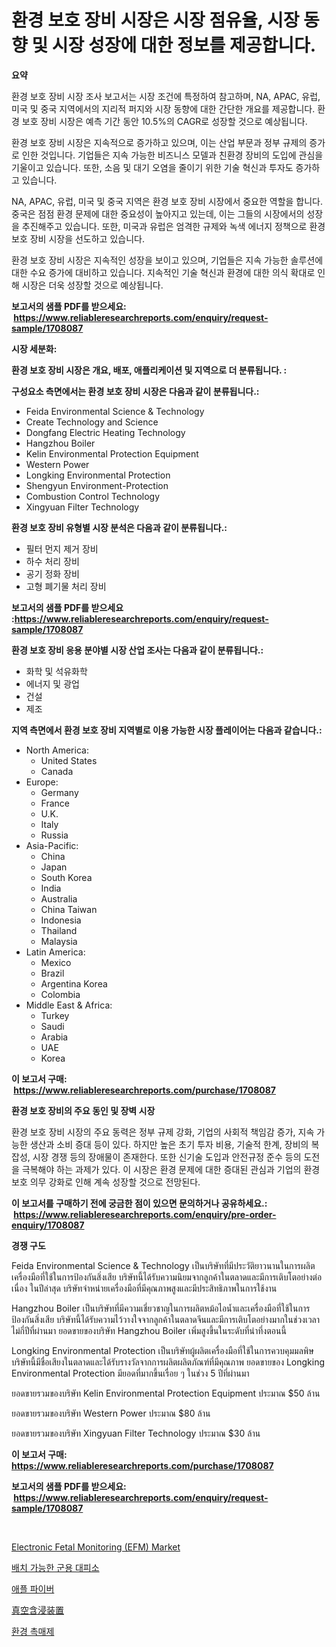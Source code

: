 <p><h1>환경 보호 장비 시장은 시장 점유율, 시장 동향 및 시장 성장에 대한 정보를 제공합니다.</h1></p><p><strong>요약</strong></p>
<p><p>환경 보호 장비 시장 조사 보고서는 시장 조건에 특정하여 참고하며, NA, APAC, 유럽, 미국 및 중국 지역에서의 지리적 퍼지와 시장 동향에 대한 간단한 개요를 제공합니다. 환경 보호 장비 시장은 예측 기간 동안 10.5%의 CAGR로 성장할 것으로 예상됩니다.</p><p>환경 보호 장비 시장은 지속적으로 증가하고 있으며, 이는 산업 부문과 정부 규제의 증가로 인한 것입니다. 기업들은 지속 가능한 비즈니스 모델과 친환경 장비의 도입에 관심을 기울이고 있습니다. 또한, 소음 및 대기 오염을 줄이기 위한 기술 혁신과 투자도 증가하고 있습니다.</p><p>NA, APAC, 유럽, 미국 및 중국 지역은 환경 보호 장비 시장에서 중요한 역할을 합니다. 중국은 점점 환경 문제에 대한 중요성이 높아지고 있는데, 이는 그들의 시장에서의 성장을 추진해주고 있습니다. 또한, 미국과 유럽은 엄격한 규제와 녹색 에너지 정책으로 환경 보호 장비 시장을 선도하고 있습니다.</p><p>환경 보호 장비 시장은 지속적인 성장을 보이고 있으며, 기업들은 지속 가능한 솔루션에 대한 수요 증가에 대비하고 있습니다. 지속적인 기술 혁신과 환경에 대한 의식 확대로 인해 시장은 더욱 성장할 것으로 예상됩니다.</p></p>
<p><strong>보고서의 샘플 PDF를 받으세요: &nbsp;<a href="https://www.reliableresearchreports.com/enquiry/request-sample/1708087">https://www.reliableresearchreports.com/enquiry/request-sample/1708087</a></strong></p>
<p><strong>시장 세분화:</strong></p>
<p><strong> 환경 보호 장비 시장은 개요, 배포, 애플리케이션 및 지역으로 더 분류됩니다. :</strong></p>
<p><strong>구성요소 측면에서는 환경 보호 장비 시장은 다음과 같이 분류됩니다.:</strong></p>
<p><ul><li>Feida Environmental Science & Technology</li><li>Create Technology and Science</li><li>Dongfang Electric Heating Technology</li><li>Hangzhou Boiler</li><li>Kelin Environmental Protection Equipment</li><li>Western Power</li><li>Longking Environmental Protection</li><li>Shengyun Environment-Protection</li><li>Combustion Control Technology</li><li>Xingyuan Filter Technology</li></ul></p>
<p><strong> 환경 보호 장비 유형별 시장 분석은 다음과 같이 분류됩니다.:</strong></p>
<p><ul><li>필터 먼지 제거 장비</li><li>하수 처리 장비</li><li>공기 정화 장비</li><li>고형 폐기물 처리 장비</li></ul></p>
<p><strong>보고서의 샘플 PDF를 받으세요 :<a href="https://www.reliableresearchreports.com/enquiry/request-sample/1708087">https://www.reliableresearchreports.com/enquiry/request-sample/1708087</a></strong></p>
<p><strong> 환경 보호 장비 응용 분야별 시장 산업 조사는 다음과 같이 분류됩니다.:</strong></p>
<p><ul><li>화학 및 석유화학</li><li>에너지 및 광업</li><li>건설</li><li>제조</li></ul></p>
<p><strong>지역 측면에서 환경 보호 장비 지역별로 이용 가능한 시장 플레이어는 다음과 같습니다.:</strong></p>
<p><ul>
    <li>
        North America:
        <ul>
            <li>United States</li>
            <li>Canada</li>
        </ul>
    </li>
    <li>
        Europe:
        <ul>
            <li>Germany</li>
            <li>France</li>
            <li>U.K.</li>
            <li>Italy</li>
            <li>Russia</li>
        </ul>
    </li>
    <li>
        Asia-Pacific:
        <ul>
            <li>China</li>
            <li>Japan</li>
            <li>South Korea</li>
            <li>India</li>
            <li>Australia</li>
            <li>China Taiwan</li>
            <li>Indonesia</li>
            <li>Thailand</li>
            <li>Malaysia</li>
        </ul>
    </li>
    <li>
        Latin America:
        <ul>
            <li>Mexico</li>
            <li>Brazil</li>
            <li>Argentina Korea</li>
            <li>Colombia</li>
        </ul>
    </li>
    <li>
        Middle East & Africa:
        <ul>
            <li>Turkey</li>
            <li>Saudi</li>
            <li>Arabia</li>
            <li>UAE</li>
            <li>Korea</li>
        </ul>
    </li>
    </ul></p>
<p><strong>이 보고서 구매: &nbsp;<a href="https://www.reliableresearchreports.com/purchase/1708087">https://www.reliableresearchreports.com/purchase/1708087</a></strong></p>
<p><strong>환경 보호 장비의 주요 동인 및 장벽 시장</strong></p>
<p><p>환경 보호 장비 시장의 주요 동력은 정부 규제 강화, 기업의 사회적 책임감 증가, 지속 가능한 생산과 소비 증대 등이 있다. 하지만 높은 초기 투자 비용, 기술적 한계, 장비의 복잡성, 시장 경쟁 등의 장애물이 존재한다. 또한 신기술 도입과 안전규정 준수 등의 도전을 극복해야 하는 과제가 있다. 이 시장은 환경 문제에 대한 증대된 관심과 기업의 환경 보호 의무 강화로 인해 계속 성장할 것으로 전망된다.</p></p>
<p><strong>이 보고서를 구매하기 전에 궁금한 점이 있으면 문의하거나 공유하세요.: &nbsp;<a href="https://www.reliableresearchreports.com/enquiry/pre-order-enquiry/1708087">https://www.reliableresearchreports.com/enquiry/pre-order-enquiry/1708087</a></strong></p>
<p><strong>경쟁 구도</strong></p>
<p><p>Feida Environmental Science & Technology เป็นบริษัทที่มีประวัติยาวนานในการผลิตเครื่องมือที่ใช้ในการป้องกันสิ่งเสีย บริษัทนี้ได้รับความนิยมจากลูกค้าในตลาดและมีการเติบโตอย่างต่อเนื่อง ในปีล่าสุด บริษัทจำหน่ายเครื่องมือที่มีคุณภาพสูงและมีประสิทธิภาพในการใช้งาน </p><p>Hangzhou Boiler เป็นบริษัทที่มีความเชี่ยวชาญในการผลิตหม้อไอน้ำและเครื่องมือที่ใช้ในการป้องกันสิ่งเสีย บริษัทนี้ได้รับความไว้วางใจจากลูกค้าในตลาดจีนและมีการเติบโตอย่างมากในช่วงเวลาไม่กี่ปีที่ผ่านมา ยอดขายของบริษัท Hangzhou Boiler เพิ่มสูงขึ้นในระดับที่น่าทึ่งตอนนี้</p><p>Longking Environmental Protection เป็นบริษัทผู้ผลิตเครื่องมือที่ใช้ในการควบคุมมลพิษ บริษัทนี้มีชื่อเสียงในตลาดและได้รับรางวัลจากการผลิตผลิตภัณฑ์ที่มีคุณภาพ ยอดขายของ Longking Environmental Protection มียอดที่มากขึ้นเรื่อย ๆ ในช่วง 5 ปีที่ผ่านมา</p><p>ยอดขายรวมของบริษัท Kelin Environmental Protection Equipment ประมาณ $50 ล้าน</p><p>ยอดขายรวมของบริษัท Western Power ประมาณ $80 ล้าน</p><p>ยอดขายรวมของบริษัท Xingyuan Filter Technology ประมาณ $30 ล้าน</p></p>
<p><strong>이 보고서 구매: &nbsp; <a href="https://www.reliableresearchreports.com/purchase/1708087">https://www.reliableresearchreports.com/purchase/1708087</a></strong></p>
<p><strong>보고서의 샘플 PDF를 받으세요: &nbsp;<a href="https://www.reliableresearchreports.com/enquiry/request-sample/1708087">https://www.reliableresearchreports.com/enquiry/request-sample/1708087</a></strong><strong></strong></p>
<p>&nbsp;</p>
<p><p><a href="https://issuu.com/reportprime-2/docs/electronic-fetal-monitoring-efm-market-size-2030.p">Electronic Fetal Monitoring (EFM) Market</a></p><p><a href="https://medium.com/@jackiefauhey9089475/%ED%88%AC%EC%9E%85-%EA%B0%80%EB%8A%A5%ED%95%9C-%EA%B5%B0%EC%82%AC-%EC%89%98%ED%84%B0-%EC%8B%9C%EC%9E%A5-2031%EB%85%84%EA%B9%8C%EC%A7%80%EC%9D%98-%ED%8A%B8%EB%A0%8C%EB%93%9C-%EC%98%88%EC%B8%A1-%EB%B0%8F-%EA%B2%BD%EC%9F%81-%EB%B6%84%EC%84%9D-5b24d4e7647f">배치 가능한 군용 대피소</a></p><p><a href="https://medium.com/@percyhagernes9778/%EC%82%AC%EA%B3%BC-%EC%84%AC%EC%9C%A0-%EC%8B%9C%EC%9E%A5-%EA%B7%9C%EB%AA%A8-%EB%B0%8F-%EC%8B%9C%EC%9E%A5-%EB%8F%99%ED%96%A5-%EC%99%84%EC%A0%84%ED%95%9C-%EC%82%B0%EC%97%85-%EA%B0%9C%EC%9A%94-2024%EB%85%84%EB%B6%80%ED%84%B0-2031%EB%85%84%EA%B9%8C%EC%A7%80-f4d4f4b00852">애플 파이버</a></p><p><a href="https://medium.com/@camron674/%E7%9C%9F%E7%A9%BA%E6%B5%B8%E9%80%8F%E8%A8%AD%E5%82%99%E5%B8%82%E5%A0%B4%E3%83%AC%E3%83%9D%E3%83%BC%E3%83%88%E3%81%AF-%E3%81%93%E3%81%AE%E5%B8%82%E5%A0%B4%E3%81%AE%E6%9C%80%E6%96%B0%E3%83%88%E3%83%AC%E3%83%B3%E3%83%89%E3%82%84%E6%88%90%E9%95%B7%E6%A9%9F%E4%BC%9A%E3%82%92%E6%98%8E%E3%82%89%E3%81%8B%E3%81%AB%E3%81%97%E3%81%A6%E3%81%84%E3%81%BE%E3%81%99-1a93da08de32">真空含浸装置</a></p><p><a href="https://github.com/vs10l4sfg5c/Market-Research-Report-List-1/blob/main/6632149194037.md">환경 촉매제</a></p></p>